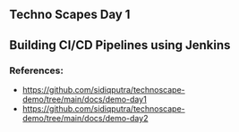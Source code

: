 ## Techno Scapes Day 1
## Building CI/CD Pipelines using Jenkins
### References: 
- https://github.com/sidiqputra/technoscape-demo/tree/main/docs/demo-day1
- https://github.com/sidiqputra/technoscape-demo/tree/main/docs/demo-day2
